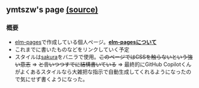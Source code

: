## ymtszw's page [(source)](https://github.com/ymtszw/ymtszw.github.io)

### 概要

* [elm-pages]で作成している個人ページ。[**elm-pagesについて**](https://ymtszw.cc/articles/elm-pages-and-headless-cms)
* これまでに書いたものなどをリンクしていく予定
* スタイルは[sakura](https://github.com/oxalorg/sakura)をバニラで使用。~~このページではCSSを触らないという強い意志~~ => ~~と言いつつすでに結構書いている~~ => 最終的にGitHub Copilotくんがよくあるスタイルなら大雑把な指示で自動生成してくれるようになったので気にせず書くようになった。

[elm-pages]: https://github.com/dillonkearns/elm-pages
